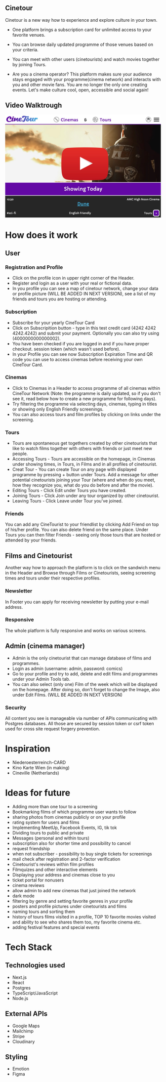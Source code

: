 ## Cinetour

Cinetour is a new way how to experience and explore culture in your town.

- One platform brings a subscription card for unlimited access to your favorite venues.

- You can browse daily updated programme of those venues based on your criteria.

- You can meet with other users (cinetourists) and watch movies together by joining Tours.

- Are you a cinema operator? This platform makes sure your audience stays engaged with your programme(cinema network) and interacts with you and other movie fans. You are no longer the only one creating events. Let's make culture cool, open, accessible and social again!

## Video Walktrough

<a href="https://www.youtube.com/watch?v=8A8Q27UnYv4" target="_blank"><img src="/public/youtube.png" align="center" width="600" ></a>

# How does it work

## User

### Registration and Profile

- Click on the profile icon in upper right corner of the Header.
- Register and login as a user with your real or fictional data.
- In you profile you can see a map of cinetour network, change your data or profile picture (WILL BE ADDED IN NEXT VERSION), see a list of my friends and tours you are hosting or attending.

### Subscription

- Subscribe for your yearly CineTour Card
- Click on Subscripition button - type in this test credit card (4242 4242 4242.4242) and submit your payment. Optionally you can also try using (4000000000000002).
- You have been checked if you are logged in and if you have proper checkout. session token (which wasn't used before).
- In your Profile you can see now Subscription Expiration Time and QR code you can use to access cinemas before receiving your own CineTour Card.

### Cinemas

- Click to Cinemas in a Header to access programme of all cinemas within CineTour Network (Note: the programme is daily updated, so if you don't see it, read below how to create a new programme for following days).
- Try filtering the programme via selecting days, cinemas, typing in titles or showing only English Friendly screenings.
- You can also access tours and film profiles by clicking on links under the screening.

### Tours

- Tours are spontaneous get togethers created by other cinetourists that like to watch films together with others with friends or just meet new people.
- Accessing Tours - Tours are accessible on the homepage, in Cinemas under showing times, in Tours, in Films and in all profiles of cinetourist.
- Creat Tour - You can create Tour on any page with displayed programme by pressing + button under Tours. Add a message for other potential cinetourists joining your Tour (where and when do you meet, how they recognize you, what do you do before and after the movie).
- Editing Tours - Click Edit under Tours you have created.
- Joining Tours - Click Join under any tour organized by other cinetourist.
- Leaving Tours - Click Leave under Tour you've joined.

### Friends

You can add any CineTourist to your friendlist by clicking Add Friend on top of his/her profile. You can also delete friend on the same place. Under Tours you can then filter Friends - seeing only those tours that are hosted or attended by your friends.

## Films and Cinetourist

Another way how to approach the platform is to click on the sandwich menu in the Header and Browse through Films or Cinetourists, seeing screening times and tours under their respective profiles.

### Newsletter

In Footer you can apply for receiving newsletter by putting your e-mail address.

### Responsive

The whole platform is fully responsive and works on various screens.

## Admin (cinema manager)

- Admin is the only cinetourist that can manage database of films and programmes.
- Login as admin (username: admin, password: comics)
- Go to your profile and try to add, delete and edit films and programmes under your Admin Tools tab.
- You can also select (only one) Film of the week which will be displayed on the homepage. After doing so, don't forget to change the Image, also under Edit Films.
  (WILL BE ADDED IN NEXT VERSION)

### Security

All content you see is manageable via number of APIs communicating with Postgres databases. All those are secured by session token or csrf token used for cross site request forgery prevention.

# Inspiration

- Niederoesterreinch-CARD
- Kino Karte Wien (in making)
- Cineville (Netherlands)

# Ideas for future

- Adding more than one tour to a screening
- Bookmarking films of which programme user wants to follow
- sharing photos from cinemas publicly or on your profile
- rating system for users and films
- Implementing MeetUp, Facebook Events, IG, tik tok
- Dividing tours to public and private
- Messages (personal and within tours)
- subscription also for shorter time and possibility to cancel
- request friendship
- when not subscriber - possibility to buy single tickets for screenings
- mail check after registration and 2-factor verification
- Cinetourist's reviews within film profiles
- Filmquizes and other interactive elements
- Displaying your address and cinemas close to you
- ticket portal for nonusers
- cinema reviews
- allow admin to add new cinemas that just joined the network
- dark mode
- filtering by genre and setting favorite genres in your profile
- posters and profile pictures under cinetourists and films
- naming tours and sorting them
- history of tours films visited in a profile, TOP 10 favorite movies visited and ability to see who shares them too, my favorite cinema etc.
- adding festival features and special events

# Tech Stack

## Technologies used

- Next.js
- React
- Postgres
- TypeScript/JavaScript
- Node.js

## External APIs

- Google Maps
- Mailchimp
- Stripe
- Cloudinary

## Styling

- Emotion
- Figma

